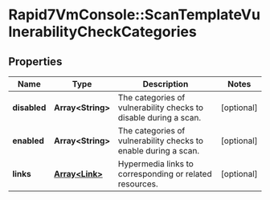 # Rapid7VmConsole::ScanTemplateVulnerabilityCheckCategories

## Properties
Name | Type | Description | Notes
------------ | ------------- | ------------- | -------------
**disabled** | **Array&lt;String&gt;** | The categories of vulnerability checks to disable during a scan. | [optional] 
**enabled** | **Array&lt;String&gt;** | The categories of vulnerability checks to enable during a scan. | [optional] 
**links** | [**Array&lt;Link&gt;**](Link.md) | Hypermedia links to corresponding or related resources. | [optional] 


